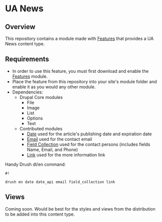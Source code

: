 # UA News #

## Overview ##
This repository contains a module made with [Features](https://www.drupal.org/project/features) that provides a UA News content type.

## Requirements ##
- In order to use this feature, you must first download and enable the [Features](https://www.drupal.org/project/features) module. 
- Place the feature from this repository into your site's module folder and enable it as you would any other module.
- Dependencies:
  - Drupal Core modules
    - File
    - Image
    - List
    - Options
    - Text
  - Contributed modules
    - [Date](https://www.drupal.org/project/date) used for the article's publishing date and expiration date
    - [Email](https://www.drupal.org/project/email) used for the contact email
    - [Field Collection](https://www.drupal.org/project/field_collection) used for the contact persons (includes fields Name, Email, and Phone)
    - [Link](https://www.drupal.org/project/link) used for the more information link

Handy Drush dl/en command:

```
#!

drush en date date_api email field_collection link 
```
## Views ##
Coming soon.
Would be best for the styles and views from the distribution to be added into this content type.